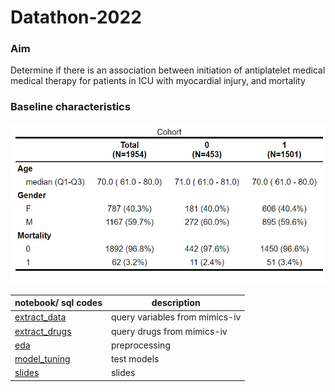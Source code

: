 # Datathon-2022

### Aim
Determine if there is an association between initiation of antiplatelet medical medical therapy for patients in ICU with myocardial injury, and mortality

### Baseline characteristics
![Baseline charateristics](https://github.com/doscsy12/shade_22/blob/main/baseline_char.jpeg)

| notebook/ sql codes             | description |
|-------------------------|--------------|
| [extract_data](https://github.com/doscsy12/shade_22/blob/main/extract_data)             | query variables from mimics-iv |
| [extract_drugs](https://github.com/doscsy12/shade_22/blob/main/extract_drugs)             | query drugs from mimics-iv |
| [eda](https://github.com/doscsy12/shade_22/blob/main/eda.ipynb)             | preprocessing |
| [model_tuning](https://github.com/doscsy12/shade_22/blob/main/model_tuning.ipynb)             | test models |
| [slides](https://github.com/doscsy12/shade_22/blob/main/Team14_slides.pdf)             | slides|

